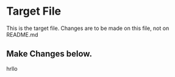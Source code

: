 # Target File

This is the target file.
Changes are to be made on this file, not on README.md

## Make Changes below.

hrllo